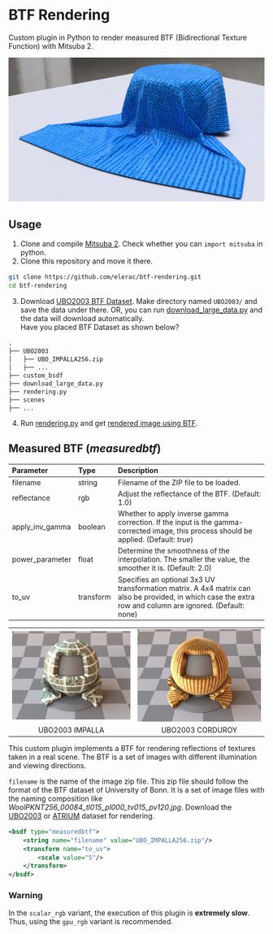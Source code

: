 # BTF Rendering
Custom plugin in Python to render measured BTF (Bidirectional Texture Function)  with Mitsuba 2.

![](documents/cloth_wool.jpg)

## Usage
1. Clone and compile [Mitsuba 2](https://github.com/mitsuba-renderer/mitsuba2). Check whether you can `import mitsuba` in python.
2. Clone this repository and move it there.
```bash
git clone https://github.com/elerac/btf-rendering.git
cd btf-rendering
```
3. Download [UBO2003 BTF Dataset](https://cg.cs.uni-bonn.de/en/projects/btfdbb/download/ubo2003/). Make directory named `UBO2003/` and save the data under there. OR, you can run [download_large_data.py](https://github.com/elerac/btf-rendering/blob/master/download_large_data.py) and the data will download automatically.  
Have you placed BTF Dataset as shown below?
```
.
├── UBO2003
│   ├── UBO_IMPALLA256.zip
│   ├── ...
├── custom_bsdf
├── download_large_data.py
├── rendering.py
├── scenes
├── ...
```
4. Run [rendering.py](https://github.com/elerac/btf-rendering/blob/master/rendering.py) and get [rendered image using BTF](https://github.com/elerac/btf-rendering/blob/master/documents/simple_sphere.jpg).

## Measured BTF (*measuredbtf*)
| Parameter | Type | Description | 
| :-- | :-- | :-- |
| filename | string | Filename of the ZIP file to be loaded. |
| reflectance| rgb | Adjust the reflectance of the BTF. (Default: 1.0) |
| apply_inv_gamma | boolean | Whether to apply inverse gamma correction. If the input is the gamma-corrected image, this process should be applied. (Default: *true*) | 
| power_parameter | float | Determine the smoothness of the interpolation. The smaller the value, the smoother it is. (Default: 2.0) |
| to_uv | transform | Specifies an optional 3x3 UV transformation matrix. A 4x4 matrix can also be provided, in which case the extra row and column are ignored. (Default: none) |

| | | 
| :-: | :-: |
| ![](documents/matpreview_impalla.jpg)| ![](documents/matpreview_corduroy.jpg) |
| UBO2003 IMPALLA | UBO2003 CORDUROY |

This custom plugin implements a BTF for rendering reflections of textures taken in a real scene. The BTF is a set of images with different illumination and viewing directions.

`filename` is the name of the image zip file. This zip file should follow the format of the BTF dataset of University of Bonn. It is a set of image files with the naming composition like *WoolPKNT256_00084_tl015_pl000_tv015_pv120.jpg*.
Download the [UBO2003](https://cg.cs.uni-bonn.de/en/projects/btfdbb/download/ubo2003/) or [ATRIUM](https://cg.cs.uni-bonn.de/en/projects/btfdbb/download/atrium/) dataset for rendering.

```xml
<bsdf type="measuredbtf">
    <string name="filename" value="UBO_IMPALLA256.zip"/>
    <transform name="to_uv">
        <scale value="5"/>
    </transform>
</bsdf>
```

### Warning
In the `scalar_rgb` variant, the execution of this plugin is **extremely slow**. Thus, using the `gpu_rgb` variant is recommended.